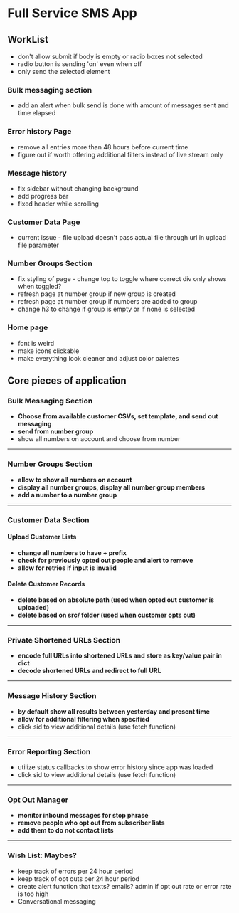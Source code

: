 # **Full Service SMS App**

## WorkList
- don't allow submit if body is empty or radio boxes not selected
- radio button is sending 'on' even when off
- only send the selected element 

### Bulk messaging section
- add an alert when bulk send is done with amount of messages sent and time elapsed

### Error history Page 
- remove all entries more than 48 hours before current time 
- figure out if worth offering additional filters instead of live stream only 

### Message history 
* fix sidebar without changing background
* add progress bar
* fixed header while scrolling

### Customer Data Page
* current issue - file upload doesn't pass actual file through url in upload file parameter

### Number Groups Section 
- fix styling of page - change top to toggle where correct div only shows when toggled?
- refresh page at number group if new group is created
- refresh page at number group if numbers are added to group 
- change h3 to change if group is empty or if none is selected 

### Home page 
- font is weird 
- make icons clickable
- make everything look cleaner and adjust color palettes
  

## Core pieces of application

### Bulk Messaging Section
* **Choose from available customer CSVs, set template, and send out messaging**
* **send from number group**
* show all numbers on account and choose from number

-------

### Number Groups Section 
* **allow to show all numbers on account**
* **display all number groups, display all number group members**
* **add a number to a number group** 
-------

### Customer Data Section
#### Upload Customer Lists
* **change all numbers to have + prefix**
* **check for previously opted out people and alert to remove**
* **allow for retries if input is invalid**
  
#### Delete Customer Records 
* **delete based on absolute path (used when opted out customer is uploaded)**
* **delete based on src/ folder (used when customer opts out)**
-------

### **Private Shortened URLs Section**
* **encode full URLs into shortened URLs and store as key/value pair in dict**
* **decode shortened URLs and redirect to full URL**

-------

### Message History Section 
* **by default show all results between yesterday and present time** 
* **allow for additional filtering when specified**
* click sid to view additional details (use fetch function)
    
-------    
### Error Reporting Section
* utilize status callbacks to show error history since app was loaded 
* click sid to view additional details (use fetch function)

-------

### Opt Out Manager
* **monitor inbound messages for stop phrase**
* **remove people who opt out from subscriber lists**
* **add them to do not contact lists**

-------

### Wish List: Maybes?
* keep track of errors per 24 hour period 
* keep track of opt outs per 24 hour period 
* create alert function that texts? emails? admin if opt out rate or error rate is too high 
* Conversational messaging